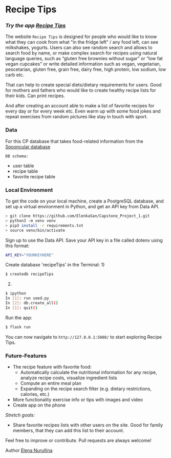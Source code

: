 # Recipe Tips
### *Try the app [Recipe Tips](https://recipe-tips.herokuapp.com/)*

The website `Recipe Tips` is designed for people who would like to know what they can cook 
from what "in the fridge left" / any food left, can see milkshakes, yogurts. Users can also see random search and allows to search food by name, 
or make complex search for recipes using natural language queries,
such as “gluten free brownies without sugar” or “low fat vegan cupcakes” or
write detailed information such as vegan, vegetarian, pescetarian, gluten free, grain free,
dairy free, high protein, low sodium, low carb etc.
  
That can help to create special diets/dietary requirements for users. 
Good for mothers and fathers who would like to create healthy recipe lists for their kids. 
Can print recipes. 

And after creating an account able to make a list of favorite recipes for every day or for every week etc. 
Even warm up with some food jokes and repeat exercises from random pictures like stay in touch with sport.


### Data
For this CP database that takes food-related information from the [Spooncular database](https://api.spoonacular.com/)

`DB schema:`
  - user table
  - recipe table
  - favorite recipe table

### Local Environment
To get the code on your local machine, create a PostgreSQL database, and set up a virtual environment in Python, and get an API key from Data API.
```sh
> git clone https://github.com/ElenkaSan/Capstone_Project_1.git
> python3 -m venv venv
> pip3 install -r requirements.txt
> source venv/bin/activate
```
Sign up to use the Data API.
  Save your API key in a file called dotenv using this format:
```sh
API_KEY="YOURKEYHERE"
```
Create database 'recipeTips' in the Terminal:
1)
```sh
$ createdb recipeTips
```
2)
```sh
$ ipython
In [1]: run seed.py
In [2]: db.create_all()
In [1]: quit()
```
Run the app:
```sh
$ flask run
```
You can now navigate to `http://127.0.0.1:5000/` to start exploring Recipe Tips.

### Future-Features
  - The recipe feature with favorite food:
    - Automatically calculate the nutritional information for any recipe, analyze recipe costs, visualize ingredient lists
    - Compute an entire meal plan
    - Expanding on the recipe search filter (e.g. dietary restrictions, calories, etc.)
  - More functionality exercise info or tips with images and video
  - Create app on the phone

*Stretch goals:*
  - Share favorite recipes lists with other users on the site. Good for family members, that they can add this list to their account.

Feel free to improve or contribute. Pull requests are always welcome!


Author [Elena Nurullina](https://github.com/ElenkaSan/)
